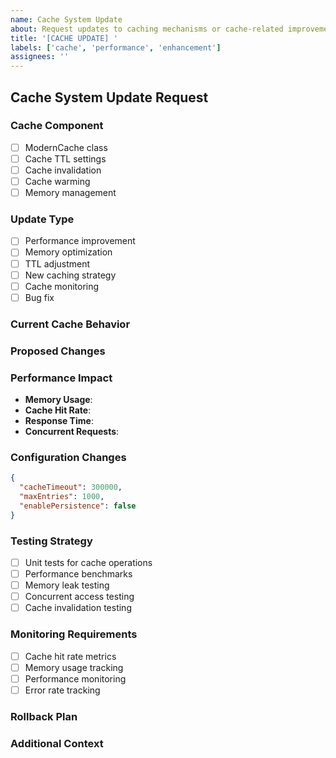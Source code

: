 ```yaml
---
name: Cache System Update
about: Request updates to caching mechanisms or cache-related improvements
title: '[CACHE UPDATE] '
labels: ['cache', 'performance', 'enhancement']
assignees: ''
---
```


## Cache System Update Request

### Cache Component
- [ ] ModernCache class
- [ ] Cache TTL settings
- [ ] Cache invalidation
- [ ] Cache warming
- [ ] Memory management

### Update Type
- [ ] Performance improvement
- [ ] Memory optimization
- [ ] TTL adjustment
- [ ] New caching strategy
- [ ] Cache monitoring
- [ ] Bug fix

### Current Cache Behavior
<!-- Describe the current caching behavior -->

### Proposed Changes
<!-- Describe the proposed cache updates -->

### Performance Impact
- **Memory Usage**: 
- **Cache Hit Rate**: 
- **Response Time**: 
- **Concurrent Requests**: 

### Configuration Changes
```json
{
  "cacheTimeout": 300000,
  "maxEntries": 1000,
  "enablePersistence": false
}
```

### Testing Strategy
- [ ] Unit tests for cache operations
- [ ] Performance benchmarks
- [ ] Memory leak testing
- [ ] Concurrent access testing
- [ ] Cache invalidation testing

### Monitoring Requirements
- [ ] Cache hit rate metrics
- [ ] Memory usage tracking
- [ ] Performance monitoring
- [ ] Error rate tracking

### Rollback Plan
<!-- Describe how to rollback if the update causes issues -->

### Additional Context
<!-- Any other relevant information -->